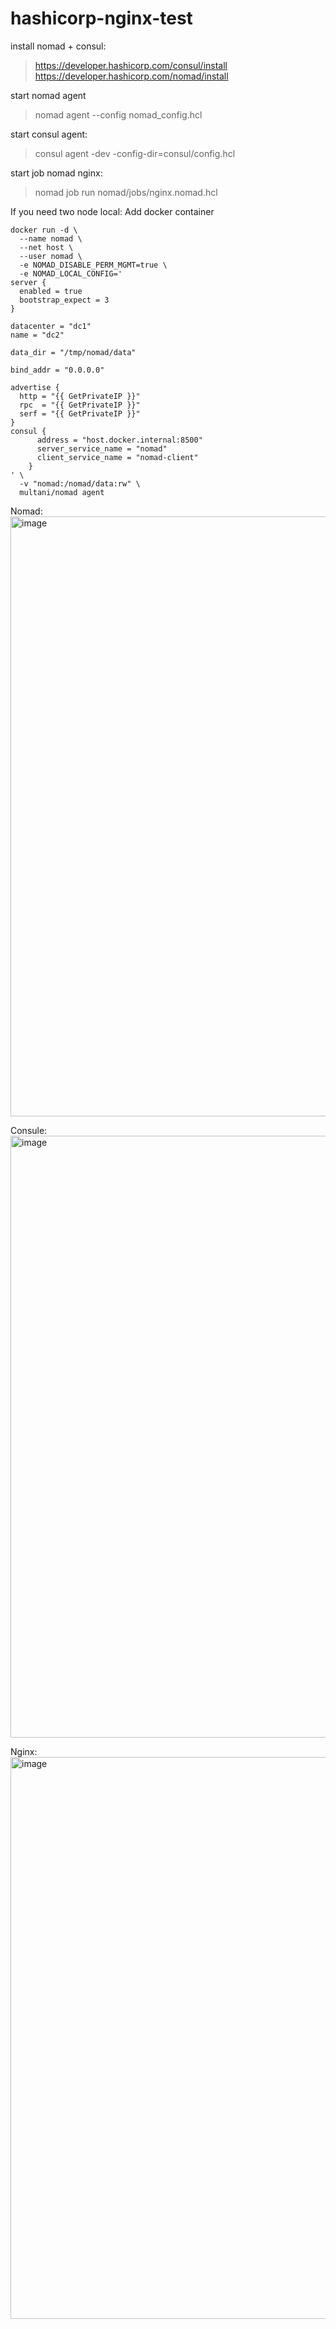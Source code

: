 # hashicorp-nginx-test

install nomad + consul:
> https://developer.hashicorp.com/consul/install
> https://developer.hashicorp.com/nomad/install

start nomad agent
> nomad agent --config nomad_config.hcl

start consul agent:
> consul agent -dev -config-dir=consul/config.hcl

start job nomad nginx:
> nomad job run nomad/jobs/nginx.nomad.hcl

If you need two node local: 
Add docker container 
```
docker run -d \
  --name nomad \
  --net host \
  --user nomad \
  -e NOMAD_DISABLE_PERM_MGMT=true \
  -e NOMAD_LOCAL_CONFIG='
server {
  enabled = true
  bootstrap_expect = 3
}

datacenter = "dc1"
name = "dc2"

data_dir = "/tmp/nomad/data"

bind_addr = "0.0.0.0"

advertise {
  http = "{{ GetPrivateIP }}"
  rpc  = "{{ GetPrivateIP }}"
  serf = "{{ GetPrivateIP }}"
}
consul {
	  address = "host.docker.internal:8500"
	  server_service_name = "nomad"
	  client_service_name = "nomad-client"
	}
' \
  -v "nomad:/nomad/data:rw" \
  multani/nomad agent
```

Nomad:
<img width="960" alt="image" src="https://github.com/Rvlt135/hashicorp-nginx-test/assets/41593525/f535614a-6dd2-48de-890a-84709b18ec25">


Consule: 
<img width="963" alt="image" src="https://github.com/Rvlt135/hashicorp-nginx-test/assets/41593525/5b9612eb-fdbb-4746-b617-228f7d797429">

Nginx: 
<img width="899" alt="image" src="https://github.com/Rvlt135/hashicorp-nginx-test/assets/41593525/bc2a8ae5-8783-41f2-b4af-c90086f566be">
